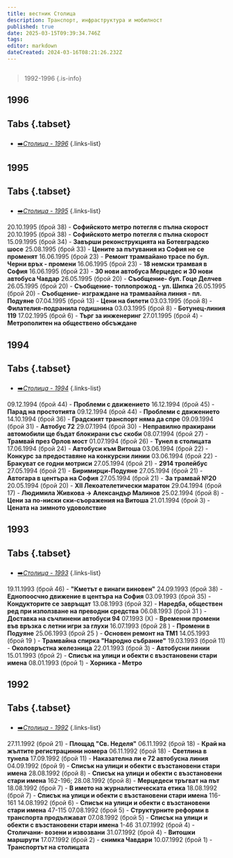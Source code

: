 ```yaml
---
title: вестник Столица
description: Транспорт, инфраструктура и мобилност
published: true
date: 2025-03-15T09:39:34.746Z
tags: 
editor: markdown
dateCreated: 2024-03-16T08:21:26.232Z
---
```


<img src="">

> 1992-1996
{.is-info}

## 1996
## Tabs {.tabset}

###
- [➡️*Столица - 1996*](/literature/vestnik-stolica/1996)
{.links-list}

## 1995
## Tabs {.tabset}

###
- [➡️*Столица - 1995*](/literature/vestnik-stolica/1995)
{.links-list}


20.10.1995 (брой 38) - **Софийското метро потегля с пълна скорост**
20.10.1995 (брой 38) - **Софийското метро потегля с пълна скорост**
15.09.1995 (брой 34) - **Завърши реконструкцията на Ботевградско шосе**
25.08.1995 (брой 33) - **Цените за пътувания из София не се променят**
16.06.1995 (брой 23) - **Ремонт трамвайано трасе по бул. Черни връх - промени**
16.06.1995 (брой 23) - **18 немски трамвая в София**
16.06.1995 (брой 23) - **30 нови автобуса Мерцедес и 30 нови автобуса Чавдар**
26.05.1995 (брой 20) - **Съобщение- бул. Гоце Делчев**
26.05.1995 (брой 20) - **Съобщение- топлопрожод - ул. Шипка**
26.05.1995 (брой 20) - **Съобщение- изграждане на трамваайна линия - пл. Подуяне**
07.04.1995 (брой 13) - **Цени на билети**
03.03.1995 (брой 8) - **Филателия-подранила годишнина**
03.03.1995 (брой 8) - **Ботунец-линия 119**
17.02.1995 (брой 6) - **Търг за инженеринг**
27.01.1995 (брой 4) - **Метрополитен на обществено обсъждане**

## 1994
## Tabs {.tabset}

###
- [➡️*Столица - 1994*](/literature/vestnik-stolica/1994)
{.links-list}

09.12.1994 (брой 44) - **Проблеми с движението**
16.12.1994 (брой 45) - **Парад на простотията**
09.12.1994 (брой 44) - **Проблеми с движението**
14.10.1994 (брой 36) - **Градският транспорт няма да спре**
09.09.1994 (брой 31) - **Автобус 72**
29.07.1994 (брой 30) - **Неправилно пракирани автомобили ще бъдат блокирани със скоби**
08.07.1994 (брой 27) - **Трамвай през Орлов мост**
01.07.1994 (брой 26) - **Тунел в столицата**
17.06.1994 (брой 24) - **Автобуси към Витоша**
03.06.1994 (брой 22) - **Конкурс за предоставяне на конкурсни линии**
03.06.1994 (брой 22) - **Бракуват се годни мотриси**
27.05.1994 (брой 21) - **2914 тролейбус**
27.05.1994 (брой 21) - **Биримирци-Подуяне**
27.05.1994 (брой 21) - **Автогара в центъра на София**
27.05.1994 (брой 21) - **За трамвай №20**
20.05.1994 (брой 20) - **XII Лекоателетически маратон**
29.04.1994 (брой 17) - **Людимила Живкова -> Александър Малинов**
25.02.1994 (брой 8) - **Цени за по-ниски ски-съоражения на Витоша**
21.01.1994 (брой 3) - **Цената на зимното удоволствие**

## 1993
## Tabs {.tabset}

###
- [➡️*Столица - 1993*](/literature/vestnik-stolica/1993)
{.links-list}


19.11.1993 (брой 46) - **"Кметът е винаги виновен"**
24.09.1993 (брой 38) - **Еднопоосчно движение в центъра на София**
03.09.1993 (брой 35) - **Кондукторите се завръщат**
13.08.1993 (брой 32) - **Наредба, обществен ред при използване на преводни средства**
06.08.1993 (брой 31 ) - **Доставка на съчлинени автобуси 94**
07.1993 (Х) - **Временни промени във връзка с летни игри за глухи**
16.07.1993 (брой 28 ) - **Промени в Подуяне**
25.06.1993 (брой 25 ) - **Основен ремонт на ТМ1**
14.05.1993 (брой 19 ) - **Трамвайна спирка "Народно събрание"** 
19.03.1993 (брой 11) - **Околовръстна железница**
22.01.1993 (брой 3) - **Автобусни линии** 
15.01.1993 (брой 2) - **Списък на улици и обекти с възстановени стари имена** 
08.01.1993 (брой 1) - **Хорника - Метро**


## 1992
## Tabs {.tabset}

###
- [➡️*Столица - 1992*](/literature/vestnik-stolica/1992)
{.links-list}


27.11.1992 (брой 21) - **Площад "Св. Неделя"**
06.11.1992 (брой 18) - **Край на жълтите регистрацинни номера**
06.11.1992 (брой 18) - **Светлина в тунела**
17.09.1992 (брой 11) - **Наказателна ли е 72 автобусна линия** 
04.09.1992 (брой 9) - **Списък на улици и обекти с възстановени стари имена** 
28.08.1992 (брой 8) - **Списък на улици и обекти с възстановени стари имена** 162-196; 
28.08.1992 (брой 8) - **Мерцедеси тръгват на път**
18.08.1992 (брой 7) - **В името на журналистическата етика**
18.08.1992 (брой 7)  - **Списък на улици и обекти с възстановени стари имена** 116-161
14.08.1992 (брой 6)  - **Списък на улици и обекти с възстановени стари имена** 47-115
07.08.1992 (брой 5) - **Структурните реформи в транспорта продължават**
07.08.1992 (брой 5)  - **Списък на улици и обекти с възстановени стари имена** 1-46
31.07.1992 (брой 4) - **Столичани- возени и извозвани**
31.07.1992 (брой 4) - **Витошки маршрути**
17.07.1992 (брой 2) - **снимка Чавдари**
10.07.1992 (брой 1) - **Транспортът на столицата**